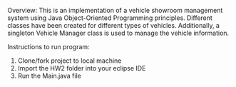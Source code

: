 Overview: This is an implementation of a vehicle showroom management system using Java Object-Oriented Programming principles. Different classes have been created for different types of vehicles. Additionally, a singleton Vehicle Manager class is used to manage the vehicle information.

Instructions to run program:

1. Clone/fork project to local machine
2. Import the HW2 folder into your eclipse IDE
3. Run the Main.java file

